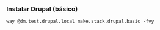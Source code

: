 ### Instalar Drupal (básico)

```console
way @dm.test.drupal.local make.stack.drupal.basic -fvy
```
